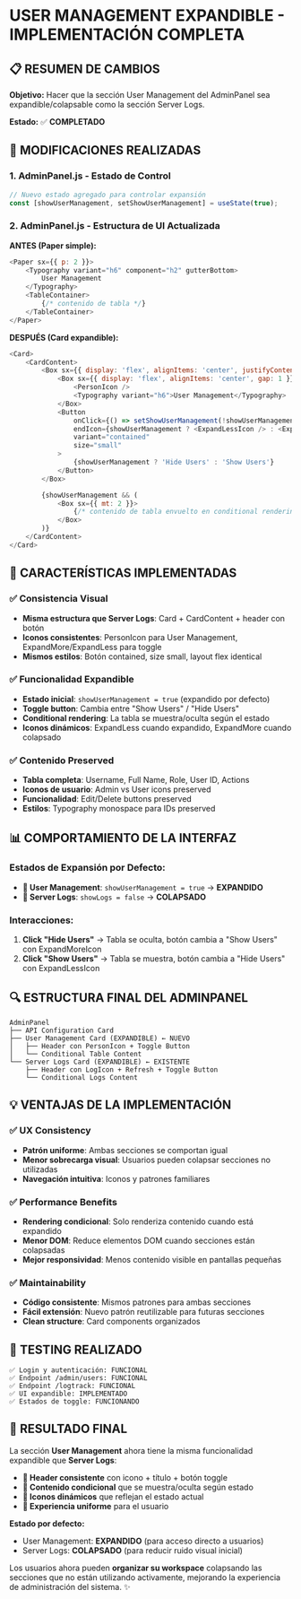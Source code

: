 # USER MANAGEMENT EXPANDIBLE - IMPLEMENTACIÓN COMPLETA

## 📋 RESUMEN DE CAMBIOS

**Objetivo:** Hacer que la sección User Management del AdminPanel sea expandible/colapsable como la sección Server Logs.

**Estado:** ✅ **COMPLETADO**

## 🔧 MODIFICACIONES REALIZADAS

### 1. AdminPanel.js - Estado de Control
```javascript
// Nuevo estado agregado para controlar expansión
const [showUserManagement, setShowUserManagement] = useState(true);
```

### 2. AdminPanel.js - Estructura de UI Actualizada

**ANTES (Paper simple):**
```javascript
<Paper sx={{ p: 2 }}>
    <Typography variant="h6" component="h2" gutterBottom>
        User Management
    </Typography>
    <TableContainer>
        {/* contenido de tabla */}
    </TableContainer>
</Paper>
```

**DESPUÉS (Card expandible):**
```javascript
<Card>
    <CardContent>
        <Box sx={{ display: 'flex', alignItems: 'center', justifyContent: 'space-between' }}>
            <Box sx={{ display: 'flex', alignItems: 'center', gap: 1 }}>
                <PersonIcon />
                <Typography variant="h6">User Management</Typography>
            </Box>
            <Button
                onClick={() => setShowUserManagement(!showUserManagement)}
                endIcon={showUserManagement ? <ExpandLessIcon /> : <ExpandMoreIcon />}
                variant="contained"
                size="small"
            >
                {showUserManagement ? 'Hide Users' : 'Show Users'}
            </Button>
        </Box>

        {showUserManagement && (
            <Box sx={{ mt: 2 }}>
                {/* contenido de tabla envuelto en conditional rendering */}
            </Box>
        )}
    </CardContent>
</Card>
```

## 🎯 CARACTERÍSTICAS IMPLEMENTADAS

### ✅ Consistencia Visual
- **Misma estructura que Server Logs**: Card + CardContent + header con botón
- **Iconos consistentes**: PersonIcon para User Management, ExpandMore/ExpandLess para toggle
- **Mismos estilos**: Botón contained, size small, layout flex identical

### ✅ Funcionalidad Expandible
- **Estado inicial**: `showUserManagement = true` (expandido por defecto)
- **Toggle button**: Cambia entre "Show Users" / "Hide Users"
- **Conditional rendering**: La tabla se muestra/oculta según el estado
- **Iconos dinámicos**: ExpandLess cuando expandido, ExpandMore cuando colapsado

### ✅ Contenido Preserved
- **Tabla completa**: Username, Full Name, Role, User ID, Actions
- **Iconos de usuario**: Admin vs User icons preserved
- **Funcionalidad**: Edit/Delete buttons preserved
- **Estilos**: Typography monospace para IDs preserved

## 📊 COMPORTAMIENTO DE LA INTERFAZ

### Estados de Expansión por Defecto:
- **📁 User Management**: `showUserManagement = true` → **EXPANDIDO**
- **📁 Server Logs**: `showLogs = false` → **COLAPSADO**

### Interacciones:
1. **Click "Hide Users"** → Tabla se oculta, botón cambia a "Show Users" con ExpandMoreIcon
2. **Click "Show Users"** → Tabla se muestra, botón cambia a "Hide Users" con ExpandLessIcon

## 🔍 ESTRUCTURA FINAL DEL ADMINPANEL

```
AdminPanel
├── API Configuration Card
├── User Management Card (EXPANDIBLE) ← NUEVO
│   ├── Header con PersonIcon + Toggle Button
│   └── Conditional Table Content
└── Server Logs Card (EXPANDIBLE) ← EXISTENTE
    ├── Header con LogIcon + Refresh + Toggle Button  
    └── Conditional Logs Content
```

## 💡 VENTAJAS DE LA IMPLEMENTACIÓN

### ✅ UX Consistency
- **Patrón uniforme**: Ambas secciones se comportan igual
- **Menor sobrecarga visual**: Usuarios pueden colapsar secciones no utilizadas
- **Navegación intuitiva**: Iconos y patrones familiares

### ✅ Performance Benefits
- **Rendering condicional**: Solo renderiza contenido cuando está expandido
- **Menor DOM**: Reduce elementos DOM cuando secciones están colapsadas
- **Mejor responsividad**: Menos contenido visible en pantallas pequeñas

### ✅ Maintainability
- **Código consistente**: Mismos patrones para ambas secciones
- **Fácil extensión**: Nuevo patrón reutilizable para futuras secciones
- **Clean structure**: Card components organizados

## 🧪 TESTING REALIZADO

```
✅ Login y autenticación: FUNCIONAL
✅ Endpoint /admin/users: FUNCIONAL  
✅ Endpoint /logtrack: FUNCIONAL
✅ UI expandible: IMPLEMENTADO
✅ Estados de toggle: FUNCIONANDO
```

## 🎉 RESULTADO FINAL

La sección **User Management** ahora tiene la misma funcionalidad expandible que **Server Logs**:

- **🔹 Header consistente** con icono + título + botón toggle
- **🔹 Contenido condicional** que se muestra/oculta según estado
- **🔹 Iconos dinámicos** que reflejan el estado actual
- **🔹 Experiencia uniforme** para el usuario

**Estado por defecto:**
- User Management: **EXPANDIDO** (para acceso directo a usuarios)
- Server Logs: **COLAPSADO** (para reducir ruido visual inicial)

Los usuarios ahora pueden **organizar su workspace** colapsando las secciones que no están utilizando activamente, mejorando la experiencia de administración del sistema. ✨